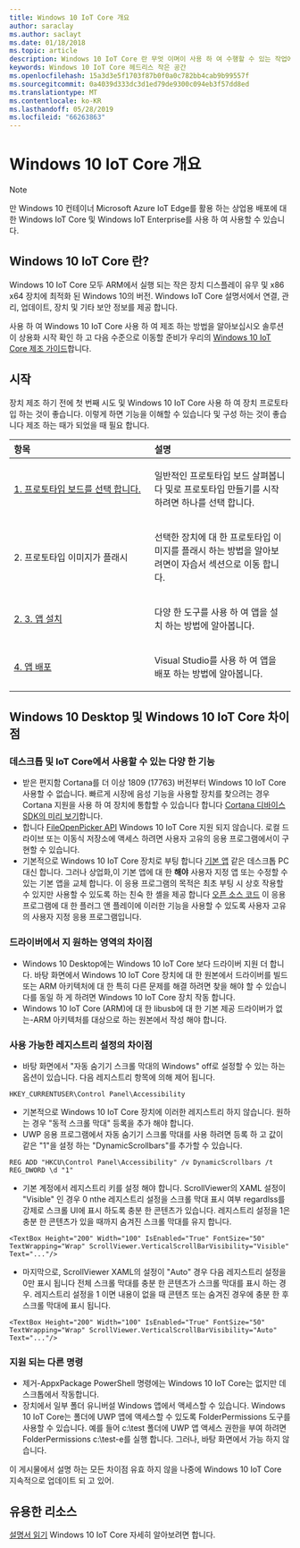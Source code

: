 ```yaml
---
title: Windows 10 IoT Core 개요
author: saraclay
ms.author: saclayt
ms.date: 01/18/2018
ms.topic: article
description: Windows 10 IoT Core 란 무엇 이며이 사용 하 여 수행할 수 있는 작업에 대해 알아봅니다.
keywords: Windows 10 IoT Core 헤드리스 작은 공간
ms.openlocfilehash: 15a3d3e5f1703f87b0f0a0c782bb4cab9b99557f
ms.sourcegitcommit: 0a4039d333dc3d1ed79de9300c094eb3f57dd8ed
ms.translationtype: MT
ms.contentlocale: ko-KR
ms.lasthandoff: 05/28/2019
ms.locfileid: "66263863"
---
```

# <a name="an-overview-of-windows-10-iot-core"></a>Windows 10 IoT Core 개요

> [!NOTE]
> 만 Windows 10 컨테이너 Microsoft Azure IoT Edge를 활용 하는 상업용 배포에 대 한 Windows IoT Core 및 Windows IoT Enterprise를 사용 하 여 사용할 수 있습니다.

## <a name="what-is-windows-10-iot-core"></a>Windows 10 IoT Core 란?
Windows 10 IoT Core 모두 ARM에서 실행 되는 작은 장치 디스플레이 유무 및 x86 x64 장치에 최적화 된 Windows 10의 버전. Windows IoT Core 설명서에서 연결, 관리, 업데이트, 장치 및 기타 보안 정보를 제공 합니다. 

사용 하 여 Windows 10 IoT Core 사용 하 여 제조 하는 방법을 알아보십시오 솔루션이 상용화 시작 확인 하 고 다음 수준으로 이동할 준비가 우리의 [Windows 10 IoT Core 제조 가이드](https://docs.microsoft.com/en-us/windows-hardware/manufacture/iot/iot-core-manufacturing-guide)합니다. 

## <a name="getting-started"></a>시작

장치 제조 하기 전에 첫 번째 시도 및 Windows 10 IoT Core 사용 하 여 장치 프로토타입 하는 것이 좋습니다. 이렇게 하면 기능을 이해할 수 있습니다 및 구성 하는 것이 좋습니다 제조 하는 때가 되었을 때 필요 합니다.

<table>
<colgroup>
<col width="50%" />
<col width="50%" />
</colgroup>
<thead>
<tr class="header">
<th align="left">항목</th>
<th align="left">설명</th>
</tr>
</thead>
<tbody>

<tr class="odd">
<td align="left"><p><a href="https://docs.microsoft.com/en-us/windows/iot-core/tutorials/quickstarter/PrototypeBoards"
>1. 프로토타입 보드를 선택 합니다.</a></p></td>
<td align="left"><p>일반적인 프로토타입 보드 살펴봅니다 및로 프로토타입 만들기를 시작 하려면 하나를 선택 합니다.</p></td>
</tr>

<tr class="odd">
<td align="left"><p>2. 프로토타입 이미지가 플래시</p></td>
<td align="left"><p>선택한 장치에 대 한 프로토타입 이미지를 플래시 하는 방법을 알아보려면이 자습서 섹션으로 이동 합니다. </p></td>
</tr>

<tr class="odd">
<td align="left"><p><a href="https://docs.microsoft.com/en-us/windows/iot-core/develop-your-app/appinstaller">2. 3. 앱 설치</a></p></td>
<td align="left"><p>다양 한 도구를 사용 하 여 앱을 설치 하는 방법에 알아봅니다.</p></td>
</tr>

<tr class="odd">
<td align="left"><p><a href="https://docs.microsoft.com/en-us/windows/iot-core/develop-your-app/appdeployment">4. 앱 배포</a></p></td>
<td align="left"><p>Visual Studio를 사용 하 여 앱을 배포 하는 방법에 알아봅니다.</p></td>
</tr>

</tbody>
</table>

## <a name="differences-between-windows-10-desktop-and-windows-10-iot-core"></a>Windows 10 Desktop 및 Windows 10 IoT Core 차이점

### <a name="different-features-available-on-desktop-and-iot-core"></a>데스크톱 및 IoT Core에서 사용할 수 있는 다양 한 기능

* 받은 편지함 Cortana를 더 이상 1809 (17763) 버전부터 Windows 10 IoT Core 사용할 수 없습니다. 빠르게 시장에 음성 기능을 사용할 장치를 찾으려는 경우 Cortana 지원을 사용 하 여 장치에 통합할 수 있습니다 합니다 [Cortana 디바이스 SDK의 미리 보기](https://developer.microsoft.com/en-us/cortana/devices)합니다.
* 합니다 [FileOpenPicker API](https://docs.microsoft.com/en-us/uwp/api/windows.storage.pickers.fileopenpicker) Windows 10 IoT Core 지원 되지 않습니다. 로컬 드라이브 또는 이동식 저장소에 액세스 하려면 사용자 고유의 응용 프로그램에서이 구현할 수 있습니다.
* 기본적으로 Windows 10 IoT Core 장치로 부팅 합니다 [기본 앱](https://docs.microsoft.com/en-us/windows/iot-core/develop-your-app/iotcoredefaultapp) 같은 데스크톱 PC 대신 합니다. 그러나 상업화,이 기본 앱에 대 한 **해야** 사용자 지정 앱 또는 수정할 수 있는 기본 앱을 교체 합니다. 이 응용 프로그램의 목적은 최초 부팅 시 상호 작용할 수 있지만 사용할 수 있도록 하는 친숙 한 셸을 제공 합니다 [오픈 소스 코드](https://github.com/Microsoft/Windows-iotcore-samples/tree/master/Samples/IoTCoreDefaultApp) 이 응용 프로그램에 대 한 플러그 앤 플레이에 이러한 기능을 사용할 수 있도록 사용자 고유의 사용자 지정 응용 프로그램입니다.

### <a name="differences-in-driver-supported-areas"></a>드라이버에서 지 원하는 영역의 차이점

* Windows 10 Desktop에는 Windows 10 IoT Core 보다 드라이버 지원 더 합니다. 바탕 화면에서 Windows 10 IoT Core 장치에 대 한 원본에서 드라이버를 빌드 또는 ARM 아키텍처에 대 한 특히 다른 문제를 해결 하려면 찾을 해야 할 수 있습니다를 동일 하 게 하려면 Windows 10 IoT Core 장치 작동 합니다.
* Windows 10 IoT Core (ARM)에 대 한 libusb에 대 한 기본 제공 드라이버가 없는-ARM 아키텍처를 대상으로 하는 원본에서 작성 해야 합니다.

### <a name="differences-in-available-registry-set"></a>사용 가능한 레지스트리 설정의 차이점

* 바탕 화면에서 "자동 숨기기 스크롤 막대의 Windows" off로 설정할 수 있는 하는 옵션이 있습니다. 다음 레지스트리 항목에 의해 제어 됩니다. 

```
HKEY_CURRENTUSER\Control Panel\Accessibility
```

* 기본적으로 Windows 10 IoT Core 장치에 이러한 레지스트리 하지 않습니다. 원하는 경우 "동적 스크롤 막대" 등록을 추가 해야 합니다.
* UWP 응용 프로그램에서 자동 숨기기 스크롤 막대를 사용 하려면 등록 하 고 값이 같은 "1"을 설정 하는 "DynamicScrollbars"를 추가할 수 있습니다.

```
REG ADD "HKCU\Control Panel\Accessibility" /v DynamicScrollbars /t REG_DWORD \d "1"
```

* 기본 계정에서 레지스트리 키를 설정 해야 합니다. ScrollViewer의 XAML 설정이 "Visible" 인 경우 0 nthe 레지스트리 설정을 스크롤 막대 표시 여부 regardlss를 강제로 스크롤 UI에 표시 하도록 충분 한 콘텐츠가 있습니다. 레지스트리 설정을 1은 충분 한 콘텐츠가 있을 때까지 숨겨진 스크롤 막대를 유지 합니다.

```
<TextBox Height="200" Width="100" IsEnabled="True" FontSize="50" TextWrapping="Wrap" ScrollViewer.VerticalScrollBarVisibility="Visible" Text="..."/>
```

* 마지막으로, ScrollViewer XAML의 설정이 "Auto" 경우 다음 레지스트리 설정을 0만 표시 됩니다 전체 스크롤 막대를 충분 한 콘텐츠가 스크롤 막대를 표시 하는 경우. 레지스트리 설정을 1 이면 내용이 없을 때 콘텐츠 또는 숨겨진 경우에 충분 한 후 스크롤 막대에 표시 됩니다.

```
<TextBox Height="200" Width="100" IsEnabled="True" FontSize="50" TextWrapping="Wrap" ScrollViewer.VerticalScrollBarVisibility="Auto" Text="..."/>
```

### <a name="different-commands-supported"></a>지원 되는 다른 명령

* 제거-AppxPackage PowerShell 명령에는 Windows 10 IoT Core는 없지만 데스크톱에서 작동합니다.
* 장치에서 일부 폴더 유니버설 Windows 앱에서 액세스할 수 있습니다. Windows 10 IoT Core는 폴더에 UWP 앱에 액세스할 수 있도록 FolderPermissions 도구를 사용할 수 있습니다. 예를 들어 c:\test 폴더에 UWP 앱 액세스 권한을 부여 하려면 FolderPermissions c:\test-e를 실행 합니다. 그러나, 바탕 화면에서 가능 하지 않습니다.

이 게시물에서 설명 하는 모든 차이점 유효 하지 않을 나중에 Windows 10 IoT Core 지속적으로 업데이트 되 고 있어.

## <a name="helpful-resources"></a>유용한 리소스
[설명서 읽기](https://docs.microsoft.com/windows/iot-core/) Windows 10 IoT Core 자세히 알아보려면 합니다.

